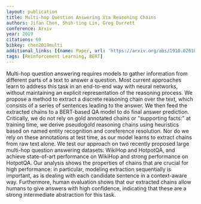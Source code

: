 ```yaml
---
layout: publication
title: Multi-hop Question Answering Via Reasoning Chains
authors: Jifan Chen, Shih-ting Lin, Greg Durrett
conference: Arxiv
year: 2019
citations: 69
bibkey: chen2019multi
additional_links: [{name: Paper, url: 'https://arxiv.org/abs/1910.02610'}]
tags: [Reinforcement Learning, BERT]
---
```

Multi-hop question answering requires models to gather information from
different parts of a text to answer a question. Most current approaches learn
to address this task in an end-to-end way with neural networks, without
maintaining an explicit representation of the reasoning process. We propose a
method to extract a discrete reasoning chain over the text, which consists of a
series of sentences leading to the answer. We then feed the extracted chains to
a BERT-based QA model to do final answer prediction. Critically, we do not rely
on gold annotated chains or "supporting facts:" at training time, we derive
pseudogold reasoning chains using heuristics based on named entity recognition
and coreference resolution. Nor do we rely on these annotations at test time,
as our model learns to extract chains from raw text alone. We test our approach
on two recently proposed large multi-hop question answering datasets: WikiHop
and HotpotQA, and achieve state-of-art performance on WikiHop and strong
performance on HotpotQA. Our analysis shows the properties of chains that are
crucial for high performance: in particular, modeling extraction sequentially
is important, as is dealing with each candidate sentence in a context-aware
way. Furthermore, human evaluation shows that our extracted chains allow humans
to give answers with high confidence, indicating that these are a strong
intermediate abstraction for this task.